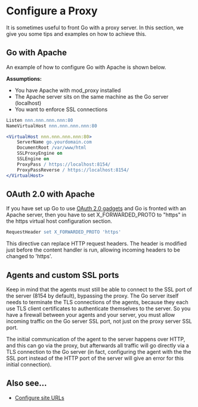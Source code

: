 # Configure a Proxy

It is sometimes useful to front Go with a proxy server. In this section, we give you some tips and examples on how to achieve this.

## Go with Apache

An example of how to configure Go with Apache is shown below.

**Assumptions:**

-   You have Apache with mod\_proxy installed
-   The Apache server sits on the same machine as the Go server (localhost)
-   You want to enforce SSL connections

```apache
Listen nnn.nnn.nnn.nnn:80
NameVirtualHost nnn.nnn.nnn.nnn:80

<VirtualHost nnn.nnn.nnn.nnn:80>
    ServerName go.yourdomain.com
    DocumentRoot /var/www/html
    SSLProxyEngine on
    SSLEngine on
    ProxyPass / https://localhost:8154/
    ProxyPassReverse / https://localhost:8154/
</VirtualHost>
```

## OAuth 2.0 with Apache

If you have set up Go to use [OAuth 2.0 gadgets](../integration/mingle_in_go.md) and Go is fronted with an Apache server, then you have to set X\_FORWARDED\_PROTO to "https" in the https virtual host configuration section.

```apache
RequestHeader set X_FORWARDED_PROTO 'https'
```

This directive can replace HTTP request headers. The header is modified just before the content handler is run, allowing incoming headers to be changed to 'https'.

## Agents and custom SSL ports

Keep in mind that the agents must still be able to connect to the SSL port of the server (8154 by default), bypassing the proxy. The Go server itself needs to terminate the TLS connections of the agents, because they each use TLS client certificates to authenticate themselves to the server. So you have a firewall between your agents and your server, you must allow incoming traffic on the Go server SSL port, not just on the proxy server SSL port.

The initial communication of the agent to the server happens over HTTP, and this can go via the proxy, but afterwards all traffic will go directly via a TLS connection to the Go server (in fact, configuring the agent with the the SSL port instead of the HTTP port of the server will give an error for this initial connection).

## Also see...

-   [Configure site URLs](../installation/configuring_server_details.md#configure-site-urls)
